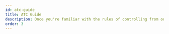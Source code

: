 ```yaml
---
id: atc-guide
title: ATC Guide
description: Once you're familiar with the rules of controlling from our ATC Manual, move onto the ATC Guide to enhance your controlling technique!
order: 3
---
```


